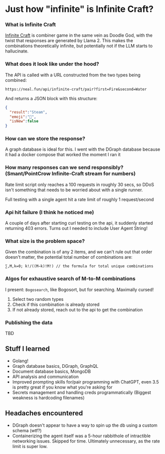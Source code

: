 # Just how "infinite" is Infinite Craft?
### What is Infinite Craft
[Infinite Craft](https://neal.fun/infinite-craft/) is combiner game in the same vein as Doodle God, with the twist that responses are generated by Llama 2. This makes the combinations theoretically infinite, but potentially not if the LLM starts to hallucinate.

### What does it look like under the hood?
The API is called with a URL constructed from the two types being combined:
```
https://neal.fun/api/infinite-craft/pair?first=Fire&second=Water
```
And returns a JSON block with this structure:
```json
{
  "result":"Steam",
  "emoji":"💨",
  "isNew":false
}
```

### How can we store the response?  
A graph database is ideal for this. I went with the DGraph database because it had a docker compose that worked the moment I ran it  

### How many responses can we send responsibly? (Smant/PointCrow Infinite-Craft stream for numbers)  
Rate limit script only reaches a 100 requests in roughly 30 secs, so DDoS isn't something that needs to be worried about with a single runner.

Full testing with a single agent hit a rate limit of roughly 1 request/second

### Api hit failure (I think he noticed me)
A couple of days after starting curl testing on the api, it suddenly started returning 403 errors. Turns out I needed to include User Agent String!

### What size is the problem space?
Given the combination is of any 2 items, and we can't rule out that order doesn't matter, the potential total number of combinations are:
```
∑,M,k=0; k!/((M−k)!M!) // the formula for total unique combinations
```

### Algos for exhaustive search of M-to-M combinations
I present: `Bogosearch`, like Bogosort, but for searching. Maximally cursed!
1. Select two random types
2. Check if this combination is already stored
3. If not already stored, reach out to the api to get the combination

### Publishing the data
TBD

## Stuff I learned
- Golang!
- Graph database basics, DGraph, GraphQL
- Document database basics, MongoDB
- API analysis and communication
- Improved prompting skills for/pair programming with ChatGPT, even 3.5 is pretty great if you know what you're asking for
- Secrets management and handling creds programmatically (Biggest weakness is hardcoding filenames)

## Headaches encountered
- DGraph doesn't appear to have a way to spin up the db using a custom schema (wtf?)
- Containerizing the agent itself was a 5-hour rabbithole of intractible networking issues. Skipped for time. Ultimately unnecessary, as the rate limit is super low.
